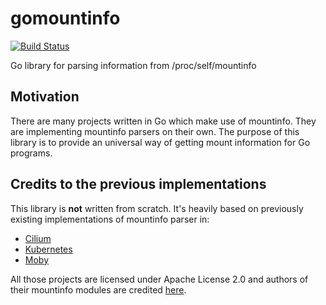 # gomountinfo

[![Build Status](https://travis-ci.org/mrostecki/gomountinfo.svg?branch=master)](https://travis-ci.org/mrostecki/gomountinfo)

Go library for parsing information from /proc/self/mountinfo

## Motivation

There are many projects written in Go which make use of mountinfo. They are
implementing mountinfo parsers on their own. The purpose of this library is to
provide an universal way of getting mount information for Go programs.

## Credits to the previous implementations

This library is **not** written from scratch. It's heavily based on previously
existing implementations of mountinfo parser in:

* [Cilium](https://github.com/cilium/cilium)
* [Kubernetes](https://github.com/kubernetes/kubernetes)
* [Moby](https://github.com/moby/moby)

All those projects are licensed under Apache License 2.0 and authors of their
mountinfo modules are credited
[here](https://github.com/mrostecki/gomountinfo/blob/master/AUTHORS).
